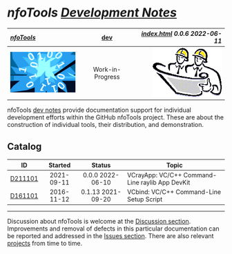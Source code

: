 <!-- index.md 0.0.6                 UTF-8                         2022-06-11
     ----1----|----2----|----3----|----4----|----5----|----6----|----7----|--*

                        NFOTOOLS DEVELOPMENT NOTES
     -->

# ***nfoTools** [Development Notes](.)*

| ***[nfoTools](../)*** | [dev](.)| ***[index.html](index.html) 0.0.6 2022-06-11*** |
| :--                |       :-:          | --: |
| ![nfotools](../images/nfoWorks-2014-06-02-1702-LogoSmall.png) | Work-in-Progress | ![Hard Hat Area](../images/hardhat-logo.gif) |


nfoTools [dev notes](.) provide documentation support for individual
development efforts within the GitHub nfoTools project.  These are about the
construction of individual tools, their distribution, and demonstration.

## Catalog

| **ID** | **Started** | **Status** | **Topic** |
|   :-:   |   :-:   |  :-:   |  ---  |
| [D211101](D211101) | 2021-09-11 | 0.0.0  2022-06-10 | VCrayApp: VC/C++ Command-Line raylib App DevKit |
| [D161101](D161101) | 2016-11-12 | 0.1.13 2021-09-20 | VCbind: VC/C++ Command-Line Setup Script|

----

Discussion about nfoTools is welcome at the
[Discussion section](https://github.com/orcmid/nfoTools/discussions).
Improvements and removal of defects in this particular documentation can be
reported and addressed in the
[Issues section](https://github.com/orcmid/nfoTools/issues).  There are also
relevant [projects](https://github.com/orcmid/nfoTools/projects) from time to
time.

<!-- ----1----|----2----|----3----|----4----|----5----|----6----|----7----|--*


     0.0.6 2022-06-11T20:06Z Provisional Title Bar update
     0.0.5 2022-06-10T00:54Z Add D211101
     0.0.4 2021-09-20T23:05Z Add top banner, reflect D161101
     0.0.3 2021-09-17T20:02Z Improve Discussion invitation
     0.0.2 2021-09-14T00:51Z D161101 0.1.11
     0.0.1 2021-09-03T21:48Z Catalog D161101
     0.0.0 2021-09-03T19:11Z Placehoder Hardhat Image and empty Catalog

                    *** end of docs/dev/index.md ***
     -->
